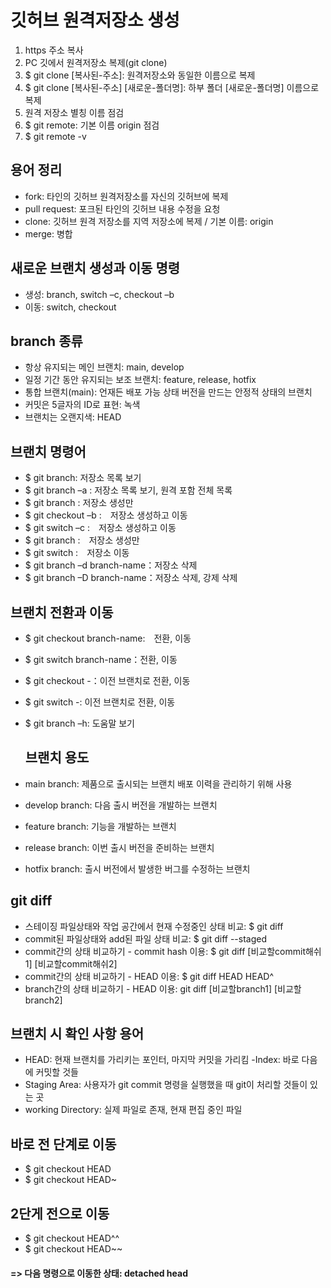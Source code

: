 # 깃허브 원격저장소 생성
1. https 주소 복사
2. PC 깃에서 원격저장소 복제(git clone) 
3. $ git clone [복사된-주소]: 원격저장소와 동일한 이름으로 복제
4. $ git clone [복사된-주소] [새로운-폴더명]: 하부 폴더 [새로운-폴더명] 이름으로 복제
5. 원격 저장소 별칭 이름 점검
6. $ git remote: 기본 이름 origin 점검
7. $ git remote -v

## 용어 정리
- fork: 타인의 깃허브 원격저장소를 자신의 깃허브에 복제
- pull request: 포크된 타인의 깃허브 내용 수정을 요청
- clone: 깃허브 원격 저장소를 지역 저장소에 복제 / 기본 이름: origin
- merge: 병합

## 새로운 브랜치 생성과 이동 명령
- 생성: branch, switch –c, checkout –b
- 이동: switch, checkout

## branch 종류
- 항상 유지되는 메인 브랜치: main, develop
- 일정 기간 동안 유지되는 보조 브랜치: feature, release, hotfix
- 통합 브랜치(main): 언재든 배포 가능 상태 버전을 만드는 안정적 상태의 브랜치
- 커밋은 5글자의 ID로 표현: 녹색
- 브랜치는 오랜지색: HEAD

## 브랜치 명령어
- $ git branch: 저장소 목록 보기
- $ git branch –a : 저장소 목록 보기, 원격 포함 전체 목록
- $ git branch <new-branch>: 저장소 생성만
- $ git checkout –b <new-branch>:　저장소 생성하고 이동
- $ git switch –c <new-branch>:　저장소 생성하고 이동
- $ git branch <new-branch>:　저장소 생성만
- $ git switch <new-branch>:　저장소 이동
- $ git branch –d branch-name：저장소 삭제
- $ git branch –D branch-name：저장소 삭제, 강제 삭제

## 브랜치 전환과 이동 
- $ git checkout branch-name:　전환, 이동
- $ git switch branch-name：전환, 이동
- $ git checkout -：이전 브랜치로 전환, 이동
- $ git switch -: 이전 브랜치로 전환, 이동
- $ git branch –h: 도움말 보기

  ## 브랜치 용도
- main branch: 제품으로 출시되는 브랜치 배포 이력을 관리하기 위해 사용
- develop branch: 다음 출시 버전을 개발하는 브랜치
- feature branch: 기능을 개발하는 브랜치
- release branch: 이번 출시 버전을 준비하는 브랜치
- hotfix branch: 출시 버전에서 발생한 버그를 수정하는 브랜치


## git diff
- 스테이징 파일상태와 작업 공간에서 현재 수정중인 상태 비교: $ git diff
- commit된 파일상태와 add된 파일 상태 비교: $ git diff --staged
- commit간의 상태 비교하기 - commit hash 이용: $ git diff [비교할commit해쉬1] [비교할commit해쉬2]
- commit간의 상태 비교하기 - HEAD 이용: $ git diff HEAD HEAD^
- branch간의 상태 비교하기 - HEAD 이용: git diff [비교할branch1] [비교할branch2]

 ## 브랜치 시 확인 사항 용어
- HEAD: 현재 브랜치를 가리키는 포인터, 마지막 커밋을 가리킴
-Index: 바로 다음에 커밋할 것들
- Staging Area: 사용자가 git commit 명령을 실행했을 때 git이 처리할 것들이 있는 곳
- working Directory: 실제 파일로 존재, 현재 편집 중인 파일

## 바로 전 단계로 이동
- $ git checkout HEAD
- $ git checkout HEAD~

## 2단게 전으로 이동
- $ git checkout HEAD^^
- $ git checkout HEAD~~
#### => 다음 명령으로 이동한 상태: detached head
